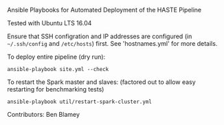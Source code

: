 Ansible Playbooks for Automated Deployment of the HASTE Pipeline

Tested with Ubuntu LTS 16.04

Ensure that SSH configration and IP addresses are configured (in `~/.ssh/config` and `/etc/hosts`) first. See 'hostnames.yml' for more details.

To deploy entire pipeline (dry run):

```
ansible-playbook site.yml --check
```


To restart the Spark master and slaves:
(factored out to allow easy restarting for benchmarking tests)

```
ansible-playbook util/restart-spark-cluster.yml
```



Contributors: Ben Blamey
